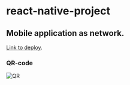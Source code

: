 # react-native-project

## Mobile application as network. 

[Link to deploy](https://expo.dev/accounts/albinaanistratenko/projects/newProject/builds/9b0222b9-eb73-4782-991c-a0030cf5027a).

### QR-code
![QR]("./newProject/image.PNG")
